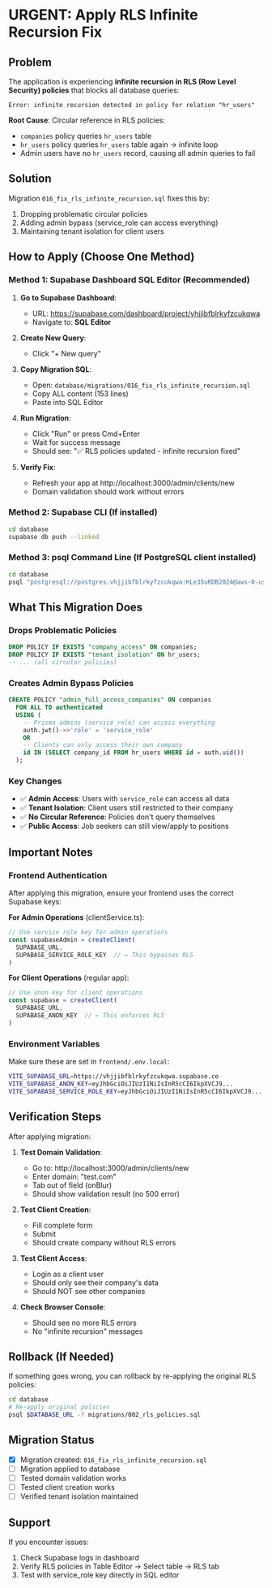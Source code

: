 # URGENT: Apply RLS Infinite Recursion Fix

## Problem
The application is experiencing **infinite recursion in RLS (Row Level Security) policies** that blocks all database queries:

```
Error: infinite recursion detected in policy for relation "hr_users"
```

**Root Cause**: Circular reference in RLS policies:
- `companies` policy queries `hr_users` table
- `hr_users` policy queries `hr_users` table again → infinite loop
- Admin users have no `hr_users` record, causing all admin queries to fail

## Solution
Migration `016_fix_rls_infinite_recursion.sql` fixes this by:
1. Dropping problematic circular policies
2. Adding admin bypass (service_role can access everything)
3. Maintaining tenant isolation for client users

## How to Apply (Choose One Method)

### Method 1: Supabase Dashboard SQL Editor (Recommended)

1. **Go to Supabase Dashboard**:
   - URL: https://supabase.com/dashboard/project/vhjjibfblrkyfzcukqwa
   - Navigate to: **SQL Editor**

2. **Create New Query**:
   - Click "+ New query"

3. **Copy Migration SQL**:
   - Open: `database/migrations/016_fix_rls_infinite_recursion.sql`
   - Copy ALL content (153 lines)
   - Paste into SQL Editor

4. **Run Migration**:
   - Click "Run" or press Cmd+Enter
   - Wait for success message
   - Should see: "✅ RLS policies updated - infinite recursion fixed"

5. **Verify Fix**:
   - Refresh your app at http://localhost:3000/admin/clients/new
   - Domain validation should work without errors

### Method 2: Supabase CLI (If installed)

```bash
cd database
supabase db push --linked
```

### Method 3: psql Command Line (If PostgreSQL client installed)

```bash
cd database
psql "postgresql://postgres.vhjjibfblrkyfzcukqwa:HLe35uRDB2024@aws-0-us-east-1.pooler.supabase.com:6543/postgres" -f migrations/016_fix_rls_infinite_recursion.sql
```

## What This Migration Does

### Drops Problematic Policies
```sql
DROP POLICY IF EXISTS "company_access" ON companies;
DROP POLICY IF EXISTS "tenant_isolation" ON hr_users;
-- ... (all circular policies)
```

### Creates Admin Bypass Policies
```sql
CREATE POLICY "admin_full_access_companies" ON companies
  FOR ALL TO authenticated
  USING (
    -- Prisma admins (service_role) can access everything
    auth.jwt()->>'role' = 'service_role'
    OR
    -- Clients can only access their own company
    id IN (SELECT company_id FROM hr_users WHERE id = auth.uid())
  );
```

### Key Changes
- ✅ **Admin Access**: Users with `service_role` can access all data
- ✅ **Tenant Isolation**: Client users still restricted to their company
- ✅ **No Circular Reference**: Policies don't query themselves
- ✅ **Public Access**: Job seekers can still view/apply to positions

## Important Notes

### Frontend Authentication
After applying this migration, ensure your frontend uses the correct Supabase keys:

**For Admin Operations** (clientService.ts):
```typescript
// Use service role key for admin operations
const supabaseAdmin = createClient(
  SUPABASE_URL,
  SUPABASE_SERVICE_ROLE_KEY  // ← This bypasses RLS
)
```

**For Client Operations** (regular app):
```typescript
// Use anon key for client operations
const supabase = createClient(
  SUPABASE_URL,
  SUPABASE_ANON_KEY  // ← This enforces RLS
)
```

### Environment Variables
Make sure these are set in `frontend/.env.local`:
```bash
VITE_SUPABASE_URL=https://vhjjibfblrkyfzcukqwa.supabase.co
VITE_SUPABASE_ANON_KEY=eyJhbGciOiJIUzI1NiIsInR5cCI6IkpXVCJ9...
VITE_SUPABASE_SERVICE_ROLE_KEY=eyJhbGciOiJIUzI1NiIsInR5cCI6IkpXVCJ9...
```

## Verification Steps

After applying migration:

1. **Test Domain Validation**:
   - Go to: http://localhost:3000/admin/clients/new
   - Enter domain: "test.com"
   - Tab out of field (onBlur)
   - Should show validation result (no 500 error)

2. **Test Client Creation**:
   - Fill complete form
   - Submit
   - Should create company without RLS errors

3. **Test Client Access**:
   - Login as a client user
   - Should only see their company's data
   - Should NOT see other companies

4. **Check Browser Console**:
   - Should see no more RLS errors
   - No "infinite recursion" messages

## Rollback (If Needed)

If something goes wrong, you can rollback by re-applying the original RLS policies:

```bash
cd database
# Re-apply original policies
psql $DATABASE_URL -f migrations/002_rls_policies.sql
```

## Migration Status

- [x] Migration created: `016_fix_rls_infinite_recursion.sql`
- [ ] Migration applied to database
- [ ] Tested domain validation works
- [ ] Tested client creation works
- [ ] Verified tenant isolation maintained

## Support

If you encounter issues:
1. Check Supabase logs in dashboard
2. Verify RLS policies in Table Editor → Select table → RLS tab
3. Test with service_role key directly in SQL editor
